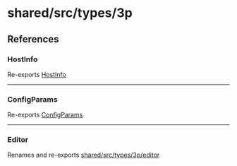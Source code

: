 # shared/src/types/3p

## References

### HostInfo

Re-exports [HostInfo](HostInfo.types/type-aliases/host-info/index.md)

<hr />

### ConfigParams

Re-exports [ConfigParams](HostInfo.types/type-aliases/config-params/index.md)

<hr />

### Editor

Renames and re-exports [shared/src/types/3p/editor](editor/index.md)

